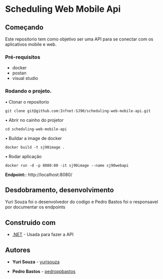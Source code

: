 # Scheduling Web Mobile Api

## Começando

Este repositorio tem como objetivo ser uma API para se conectar com os aplicativos mobile e web.

### Pré-requisitos

* docker
* postan
* visual studio 

### Rodando o projeto.

• Clonar o repositorio

`git clone git@github.com:Infnet-SJ90/scheduling-web-mobile-api.git`

• Abrir no cainho do projetor

`cd scheduling-web-mobile-api`

• Buildar a image de docker

`docker build -t sj90image .`

• Rodar aplicação

`docker run -d -p 8080:80 -it sj90image --name sj90webapi`

**Endpoint:**: http://localhost:8080/

## Desdobramento, desenvolvimento

Yuri Souza foi o desenvolvedor do codigo e Pedro Bastos foi o responsavel por documentar os endpoints

## Construido com

* [.NET](https://www.microsoft.com/net) - Usada para fazer a API

## Autores

* **Yuri Souza** - [yurisouza](https://github.com/yurisouza)

* **Pedro Bastos** - [pedroppbastos](https://github.com/pedroppbastos) 
